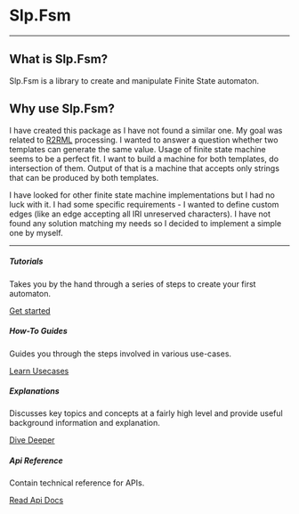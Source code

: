 # Slp.Fsm

---

## What is Slp.Fsm?

Slp.Fsm is a library to create and manipulate Finite State automaton.

## Why use Slp.Fsm?

I have created this package as I have not found a similar one. My goal was related to [R2RML](https://www.w3.org/TR/r2rml/) processing. I wanted to answer a question whether two templates can generate the same value. Usage of finite state machine seems to be a perfect fit. I want to build a machine for both templates, do intersection of them. Output of that is a machine that accepts only strings that can be produced by both templates.

I have looked for other finite state machine implementations but I had no luck with it. I had some specific requirements - I wanted to define custom edges (like an edge accepting all IRI unreserved characters). I have not found any solution matching my needs so I decided to implement a simple one by myself.

---

<div class="row row-cols-1 row-cols-md-2">
  <div class="col mb-4">
    <div class="card h-100">
      <div class="card-body">
        <h5 class="card-title">Tutorials</h5>
        <p class="card-text">Takes you by the hand through a series of steps to create your first automaton. </p>
      </div>
      <div class="card-footer text-right   border-top-0">
        <a href="{{siteBaseUrl}}/Tutorials/index.html" class="btn btn-primary">Get started</a>
      </div>
    </div>
  </div>
  <div class="col mb-4">
    <div class="card h-100">
      <div class="card-body">
        <h5 class="card-title">How-To Guides</h5>
        <p class="card-text">Guides you through the steps involved in various use-cases. </p>
      </div>
      <div class="card-footer text-right   border-top-0">
        <a href="{{siteBaseUrl}}/How_Tos/index.html" class="btn btn-primary">Learn Usecases</a>
      </div>
    </div>
  </div>
  <div class="col mb-4 mb-md-0">
    <div class="card h-100">
      <div class="card-body">
        <h5 class="card-title">Explanations</h5>
        <p class="card-text">Discusses key topics and concepts at a fairly high level and provide useful background information and explanation.</p>
      </div>
      <div class="card-footer text-right   border-top-0">
        <a href="{{siteBaseUrl}}/Explanations/index.html" class="btn btn-primary">Dive Deeper</a>
      </div>
    </div>
  </div>
  <div class="col">
    <div class="card h-100">
      <div class="card-body">
        <h5 class="card-title">Api Reference</h5>
        <p class="card-text">Contain technical reference for APIs.</p>
      </div>
      <div class="card-footer text-right   border-top-0">
        <a href="{{siteBaseUrl}}/Api_Reference/index.html" class="btn btn-primary">Read Api Docs</a>
      </div>
    </div>
  </div>
</div>
